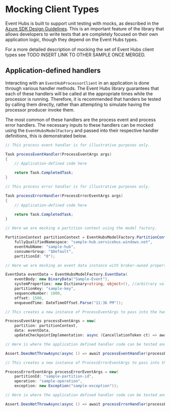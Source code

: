 # Mocking Client Types

Event Hubs is built to support unit testing with mocks, as described in the [Azure SDK Design Guidelines](https://azure.github.io/azure-sdk/dotnet_introduction.html#dotnet-mocking). This is an important feature of the library that allows developers to write tests that are completely focused on their own application logic, though they depend on the Event Hubs types.

For a more detailed description of mocking the set of Event Hubs client types see TODO INSERT LINK TO OTHER SAMPLE ONCE MERGED.

## Application-defined handlers

Interacting with an `EventHubProcessorClient` in an application is done through various handler methods. The Event Hubs library guarantees that each of these handlers will be called at the appropriate times while the processor is running. Therefore, it is recommended that handers be tested by calling them directly, rather than attempting to simulate having the processor producer invoke them.

The most common of these handlers are the process event and process error handlers. The necessary inputs to these handlers can be mocked using the `EventHubsModelFactory` and passed into their respective handler definitions, this is demonstrated below.

```C# Snippet:EventHubs_Sample08_CallingHandlersDirectly
// This process event handler is for illustrative purposes only.

Task processEventHandler(ProcessEventArgs args)
{
    // Application-defined code here

    return Task.CompletedTask;
}

// This process error handler is for illustrative purposes only.

Task processErrorHandler(ProcessErrorEventArgs args)
{
    // Application-defined code here

    return Task.CompletedTask;
}

// Here we are mocking a partition context using the model factory.

PartitionContext partitionContext = EventHubsModelFactory.PartitionContext(
    fullyQualifiedNamespace: "sample-hub.servicebus.windows.net",
    eventHubName: "sample-hub",
    consumerGroup: "$Default",
    partitionId: "0");

// Here we are mocking an event data instance with broker-owned properties populated.

EventData eventData = EventHubsModelFactory.EventData(
    eventBody: new BinaryData("Sample-Event"),
    systemProperties: new Dictionary<string, object>(), //arbitrary value
    partitionKey: "sample-key",
    sequenceNumber: 1000,
    offset: 1500,
    enqueuedTime: DateTimeOffset.Parse("11:36 PM"));

// This creates a new instance of ProcessEventArgs to pass into the handler directly.

ProcessEventArgs processEventArgs = new(
    partition: partitionContext,
    data: eventData,
    updateCheckpointImplementation: async (CancellationToken ct) => await Task.CompletedTask); // arbitrary value

// Here is where the application defined handler code can be tested and validated.

Assert.DoesNotThrowAsync(async () => await processEventHandler(processEventArgs));

// This creates a new instance of ProcessErrorEventArgs to pass into the handler directly.

ProcessErrorEventArgs processErrorEventArgs = new(
    partitionId: "sample-partition-id",
    operation: "sample-operation",
    exception: new Exception("sample-exception"));

// Here is where the application defined handler code can be tested and validated.

Assert.DoesNotThrowAsync(async () => await processErrorHandler(processErrorEventArgs));
```